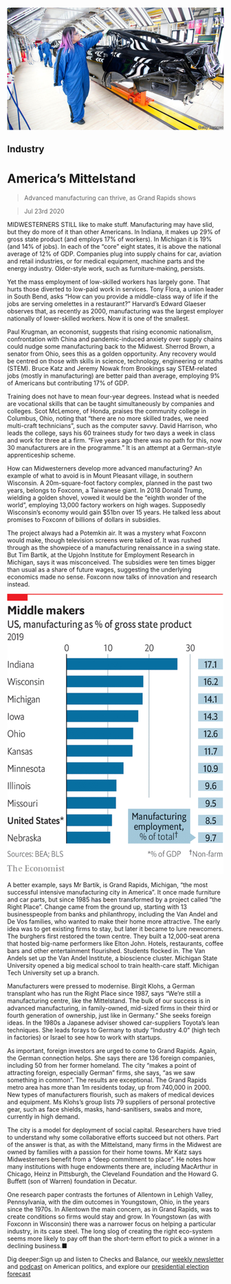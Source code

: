 ![](./images/20200725_SRP022_0.jpg)

## Industry

# America’s Mittelstand

> Advanced manufacturing can thrive, as Grand Rapids shows

> Jul 23rd 2020

MIDWESTERNERS STILL like to make stuff. Manufacturing may have slid, but they do more of it than other Americans. In Indiana, it makes up 29% of gross state product (and employs 17% of workers). In Michigan it is 19% (and 14% of jobs). In each of the “core” eight states, it is above the national average of 12% of GDP. Companies plug into supply chains for car, aviation and retail industries, or for medical equipment, machine parts and the energy industry. Older-style work, such as furniture-making, persists.

Yet the mass employment of low-skilled workers has largely gone. That hurts those diverted to low-paid work in services. Tony Flora, a union leader in South Bend, asks “How can you provide a middle-class way of life if the jobs are serving omelettes in a restaurant?” Harvard’s Edward Glaeser observes that, as recently as 2000, manufacturing was the largest employer nationally of lower-skilled workers. Now it is one of the smallest.

Paul Krugman, an economist, suggests that rising economic nationalism, confrontation with China and pandemic-induced anxiety over supply chains could nudge some manufacturing back to the Midwest. Sherrod Brown, a senator from Ohio, sees this as a golden opportunity. Any recovery would be centred on those with skills in science, technology, engineering or maths (STEM). Bruce Katz and Jeremy Nowak from Brookings say STEM-related jobs (mostly in manufacturing) are better paid than average, employing 9% of Americans but contributing 17% of GDP.

Training does not have to mean four-year degrees. Instead what is needed are vocational skills that can be taught simultaneously by companies and colleges. Scot McLemore, of Honda, praises the community college in Columbus, Ohio, noting that “there are no more skilled trades, we need multi-craft technicians”, such as the computer savvy. David Harrison, who leads the college, says his 60 trainees study for two days a week in class and work for three at a firm. “Five years ago there was no path for this, now 30 manufacturers are in the programme.” It is an attempt at a German-style apprenticeship scheme.

How can Midwesterners develop more advanced manufacturing? An example of what to avoid is in Mount Pleasant village, in southern Wisconsin. A 20m-square-foot factory complex, planned in the past two years, belongs to Foxconn, a Taiwanese giant. In 2018 Donald Trump, wielding a golden shovel, vowed it would be the “eighth wonder of the world”, employing 13,000 factory workers on high wages. Supposedly Wisconsin’s economy would gain $51bn over 15 years. He talked less about promises to Foxconn of billions of dollars in subsidies.

The project always had a Potemkin air. It was a mystery what Foxconn would make, though television screens were talked of. It was rushed through as the showpiece of a manufacturing renaissance in a swing state. But Tim Bartik, at the Upjohn Institute for Employment Research in Michigan, says it was misconceived. The subsidies were ten times bigger than usual as a share of future wages, suggesting the underlying economics made no sense. Foxconn now talks of innovation and research instead.

![](./images/20200725_SRC107.png)

A better example, says Mr Bartik, is Grand Rapids, Michigan, “the most successful intensive manufacturing city in America”. It once made furniture and car parts, but since 1985 has been transformed by a project called “the Right Place”. Change came from the ground up, starting with 13 businesspeople from banks and philanthropy, including the Van Andel and De Vos families, who wanted to make their home more attractive. The early idea was to get existing firms to stay, but later it became to lure newcomers. The burghers first restored the town centre. They built a 12,000-seat arena that hosted big-name performers like Elton John. Hotels, restaurants, coffee bars and other entertainment flourished. Students flocked in. The Van Andels set up the Van Andel Institute, a bioscience cluster. Michigan State University opened a big medical school to train health-care staff. Michigan Tech University set up a branch.

Manufacturers were pressed to modernise. Birgit Klohs, a German transplant who has run the Right Place since 1987, says “We’re still a manufacturing centre, like the Mittelstand. The bulk of our success is in advanced manufacturing, in family-owned, mid-sized firms in their third or fourth generation of ownership, just like in Germany.” She seeks foreign ideas. In the 1980s a Japanese adviser showed car-suppliers Toyota’s lean techniques. She leads forays to Germany to study “Industry 4.0” (high tech in factories) or Israel to see how to work with startups.

As important, foreign investors are urged to come to Grand Rapids. Again, the German connection helps. She says there are 136 foreign companies, including 50 from her former homeland. The city “makes a point of attracting foreign, especially German” firms, she says, “as we saw something in common”. The results are exceptional. The Grand Rapids metro area has more than 1m residents today, up from 740,000 in 2000. New types of manufacturers flourish, such as makers of medical devices and equipment. Ms Klohs’s group lists 79 suppliers of personal protective gear, such as face shields, masks, hand-sanitisers, swabs and more, currently in high demand.

The city is a model for deployment of social capital. Researchers have tried to understand why some collaborative efforts succeed but not others. Part of the answer is that, as with the Mittelstand, many firms in the Midwest are owned by families with a passion for their home towns. Mr Katz says Midwesterners benefit from a “deep commitment to place”. He notes how many institutions with huge endowments there are, including MacArthur in Chicago, Heinz in Pittsburgh, the Cleveland Foundation and the Howard G. Buffett (son of Warren) foundation in Decatur.

One research paper contrasts the fortunes of Allentown in Lehigh Valley, Pennsylvania, with the dim outcomes in Youngstown, Ohio, in the years since the 1970s. In Allentown the main concern, as in Grand Rapids, was to create conditions so firms would stay and grow. In Youngstown (as with Foxconn in Wisconsin) there was a narrower focus on helping a particular industry, in its case steel. The long slog of creating the right eco-system seems more likely to pay off than the short-term effort to pick a winner in a declining business.■

Dig deeper:Sign up and listen to Checks and Balance, our [weekly newsletter](https://www.economist.com//checksandbalance/) and [podcast](https://www.economist.com//podcasts/2020/07/17/checks-and-balance-our-weekly-podcast-on-american-politics) on American politics, and explore our [presidential election forecast](https://www.economist.com/https://projects.economist.com/us-2020-forecast/president)